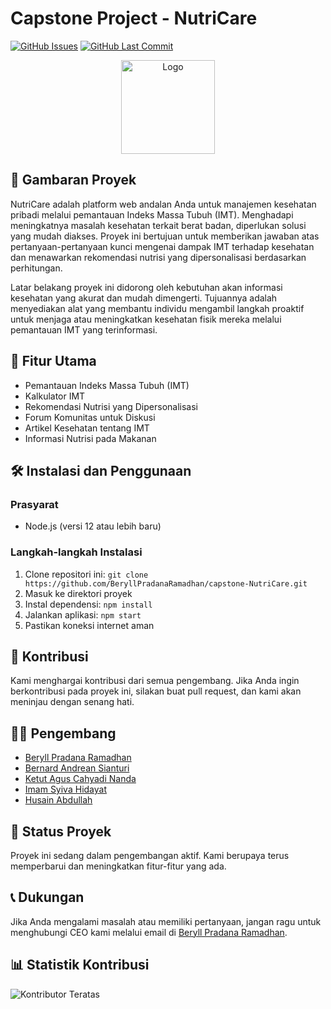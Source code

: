 # Capstone Project - NutriCare

[![GitHub Issues](https://img.shields.io/github/issues/BeryllPradanaRamadhan/capstone-NutriCare.svg)](https://github.com/BeryllPradanaRamadhan/capstone-NutriCare/issues)
[![GitHub Last Commit](https://img.shields.io/github/last-commit/BeryllPradanaRamadhan/capstone-NutriCare.svg)](https://github.com/BeryllPradanaRamadhan/capstone-NutriCare/commits)

<p align="center">
  <img src="src/public/scale_icon.png" alt="Logo" width="150px">
</p>

## 🌱 Gambaran Proyek

NutriCare adalah platform web andalan Anda untuk manajemen kesehatan pribadi melalui pemantauan Indeks Massa Tubuh (IMT). Menghadapi meningkatnya masalah kesehatan terkait berat badan, diperlukan solusi yang mudah diakses. Proyek ini bertujuan untuk memberikan jawaban atas pertanyaan-pertanyaan kunci mengenai dampak IMT terhadap kesehatan dan menawarkan rekomendasi nutrisi yang dipersonalisasi berdasarkan perhitungan.

Latar belakang proyek ini didorong oleh kebutuhan akan informasi kesehatan yang akurat dan mudah dimengerti. Tujuannya adalah menyediakan alat yang membantu individu mengambil langkah proaktif untuk menjaga atau meningkatkan kesehatan fisik mereka melalui pemantauan IMT yang terinformasi.

## 🚀 Fitur Utama

- Pemantauan Indeks Massa Tubuh (IMT)
- Kalkulator IMT
- Rekomendasi Nutrisi yang Dipersonalisasi
- Forum Komunitas untuk Diskusi
- Artikel Kesehatan tentang IMT
- Informasi Nutrisi pada Makanan

## 🛠️ Instalasi dan Penggunaan

### Prasyarat

- Node.js (versi 12 atau lebih baru)

### Langkah-langkah Instalasi

1. Clone repositori ini: `git clone https://github.com/BeryllPradanaRamadhan/capstone-NutriCare.git`
2. Masuk ke direktori proyek
3. Instal dependensi: `npm install`
4. Jalankan aplikasi: `npm start`
5. Pastikan koneksi internet aman

## 🤝 Kontribusi

Kami menghargai kontribusi dari semua pengembang. Jika Anda ingin berkontribusi pada proyek ini, silakan buat pull request, dan kami akan meninjau dengan senang hati.

## 👨‍💻 Pengembang

- [Beryll Pradana Ramadhan](https://github.com/BeryllPradanaRamadhan)
- [Bernard Andrean Sianturi](https://github.com/bersianturi)
- [Ketut Agus Cahyadi Nanda](https://github.com/Gusnand)
- [Imam Syiva Hidayat](https://github.com/imsyh)
- [Husain Abdullah](https://github.com/HyuZhen13)

## 🚧 Status Proyek

Proyek ini sedang dalam pengembangan aktif. Kami berupaya terus memperbarui dan meningkatkan fitur-fitur yang ada.

## 📞 Dukungan

Jika Anda mengalami masalah atau memiliki pertanyaan, jangan ragu untuk menghubungi CEO kami melalui email di [Beryll Pradana Ramadhan](https://www.linkedin.com/in/beryll-pradana-ramadhan-58044a212/).

## 📊 Statistik Kontribusi

![Kontributor Teratas](https://contrib.rocks/image?repo=HyuZhen13/Aplikasi-Login)
